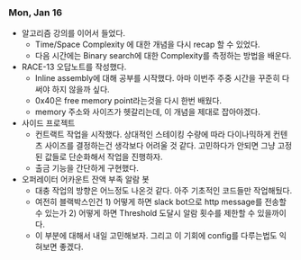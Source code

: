 ### Mon, Jan 16

- 알고리즘 강의를 이어서 들었다.
  - Time/Space Complexity 에 대한 개념을 다시 recap 할 수 있었다.
  - 다음 시간에는 Binary search에 대한 Complexity를 측정하는 방법을 배운다.
- RACE-13 오답노트를 작성했다.
  - Inline assembly에 대해 공부를 시작했다. 아마 이번주 주중 시간을 꾸준히 다 써야 하지 않을까 싶다.
  - 0x40은 free memory point라는것을 다시 한번 배웠다.
  - memory 주소와 사이즈가 헷갈리는데, 이 개념을 제대로 잡아야겠다.
- 사이드 프로젝트
  - 컨트랙트 작업을 시작했다. 상대적인 스테이킹 수량에 따라 다이나믹하게 컨텐츠 사이즈를 결정하는건 생각보다 어려울 것 같다. 고민하다가 안되면 그냥 고정된 값들로 단순화해서 작업을 진행하자.
  - 출금 기능을 간단하게 구현했다.
- 오퍼레이터 어카운트 잔액 부족 알람 봇
  - 대충 작업의 방향은 어느정도 나온것 같다. 아주 기초적인 코드들만 작업해뒀다.
  - 여전히 블랙박스인건 1) 어떻게 하면 slack bot으로 http message를 전송할 수 있는가 2) 어떻게 하면 Threshold 도달시 알람 횟수를 제한할 수 있을까이다.
  - 이 부분에 대해서 내일 고민해보자. 그리고 이 기회에 config를 다루는법도 익혀보면 좋겠다.
